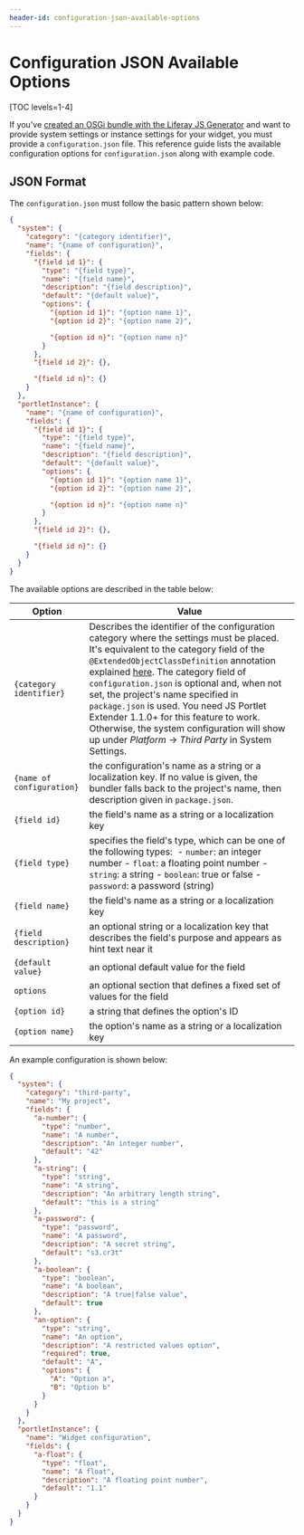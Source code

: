 ```yaml
---
header-id: configuration-json-available-options
---
```


# Configuration JSON Available Options

[TOC levels=1-4]

If you've 
[created an OSGi bundle with the Liferay JS Generator](/docs/7-2/reference/-/knowledge_base/r/installing-the-js-generator-and-generating-a-bundle) 
and want to provide system settings or instance settings for your widget, you 
must provide a `configuration.json` file. This reference guide lists the 
available configuration options for `configuration.json` along with example 
code. 

## JSON Format

The `configuration.json` must follow the basic pattern shown below:

```json
{
  "system": {
    "category": "{category identifier}",
    "name": "{name of configuration}",
    "fields": {
      "{field id 1}": {
        "type": "{field type}",
        "name": "{field name}",
        "description": "{field description}",
        "default": "{default value}",
        "options": {
          "{option id 1}": "{option name 1}",
          "{option id 2}": "{option name 2}",

          "{option id n}": "{option name n}"
        }
      },
      "{field id 2}": {},

      "{field id n}": {}
    }
  },
  "portletInstance": {
    "name": "{name of configuration}",
    "fields": {
      "{field id 1}": {
        "type": "{field type}",
        "name": "{field name}",
        "description": "{field description}",
        "default": "{default value}",
        "options": {
          "{option id 1}": "{option name 1}",
          "{option id 2}": "{option name 2}",

          "{option id n}": "{option name n}"
        }
      },
      "{field id 2}": {},

      "{field id n}": {}
    }
  }
}
```

The available options are described in the table below:

| Option | Value |
| --- | --- |
| `{category identifier}` | Describes the identifier of the configuration category where the settings must be placed. It's equivalent to the category field of the `@ExtendedObjectClassDefinition` annotation explained [here](/docs/7-2/frameworks/-/knowledge_base/f/categorizing-the-configuration). The category field of `configuration.json` is optional and, when not set, the project's name specified in `package.json` is used. You need JS Portlet Extender 1.1.0+ for this feature to work. Otherwise, the system configuration will show up under *Platform* &rarr; *Third Party* in System Settings. |
| `{name of configuration}` | the configuration's name as a string or a localization key. If no value is given, the bundler falls back to the project's name, then description given in `package.json`. |
| `{field id}` | the field's name as a string or a localization key |
| `{field type}` | specifies the field's type, which can be one of the following types: &nbsp;- `number`: an integer number&nbsp;- `float`: a floating point number&nbsp;- `string`: a string&nbsp;- `boolean`: true or false&nbsp;- `password`: a password (string) |
| `{field name}` | the field's name as a string or a localization key |
| `{field description}` | an optional string or a localization key that describes the field's purpose and appears as hint text near it |
| `{default value}` | an optional default value for the field |
| `options` | an optional section that defines a fixed set of values for the field |
| `{option id}` | a string that defines the option's ID |
| `{option name}` | the option's name as a string or a localization key |

An example configuration is shown below:

```json
{
  "system": {
    "category": "third-party",
    "name": "My project",
    "fields": {
      "a-number": {
        "type": "number",
        "name": "A number",
        "description": "An integer number",
        "default": "42"
      },
      "a-string": {
        "type": "string",
        "name": "A string",
        "description": "An arbitrary length string",
        "default": "this is a string"
      },
      "a-password": {
        "type": "password",
        "name": "A password",
        "description": "A secret string",
        "default": "s3.cr3t"
      },
      "a-boolean": {
        "type": "boolean",
        "name": "A boolean",
        "description": "A true|false value",
        "default": true
      },
      "an-option": {
        "type": "string",
        "name": "An option",
        "description": "A restricted values option",
        "required": true,
        "default": "A",
        "options": {
          "A": "Option a",
          "B": "Option b"
        }
      }
    }
  },
  "portletInstance": {
    "name": "Widget configuration",
    "fields": {
      "a-float": {
        "type": "float",
        "name": "A float",
        "description": "A floating point number",
        "default": "1.1"
      }
    }
  }
}
```
